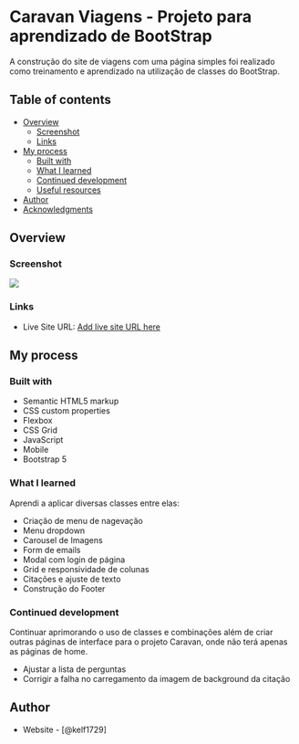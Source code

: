 # Caravan Viagens - Projeto para aprendizado de BootStrap

A construção do site de viagens com uma página simples foi realizado como treinamento e aprendizado
na utilização de classes do BootStrap.

## Table of contents

- [Overview](#overview)
  - [Screenshot](#screenshot)
  - [Links](#links)
- [My process](#my-process)
  - [Built with](#built-with)
  - [What I learned](#what-i-learned)
  - [Continued development](#continued-development)
  - [Useful resources](#useful-resources)
- [Author](#author)
- [Acknowledgments](#acknowledgments)

## Overview

### Screenshot

![](./design/desktop-design.jpg)

### Links

- Live Site URL: [Add live site URL here](https://kelf1729.github.io/Caravan_pj/)

## My process

### Built with

- Semantic HTML5 markup
- CSS custom properties
- Flexbox
- CSS Grid
- JavaScript
- Mobile
- Bootstrap 5

### What I learned

Aprendi a aplicar diversas classes entre elas:

- Criação de menu de nagevação
- Menu dropdown
- Carousel de Imagens
- Form de emails
- Modal com login de página
- Grid e responsividade de colunas
- Citações e ajuste de texto
- Construção do Footer

### Continued development

Continuar aprimorando o uso de classes e combinações além de criar outras páginas de interface para o projeto
Caravan, onde não terá apenas as páginas de home.

- Ajustar a lista de perguntas
- Corrigir a falha no carregamento da imagem de background da citação

## Author

- Website - [@kelf1729]
